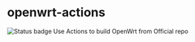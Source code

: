 # openwrt-actions
![Status badge](https://github.com/miyunda/openwrt-actions/actions/workflows/build-openwrt.yml/badge.svg)
Use Actions to build OpenWrt from Official repo
